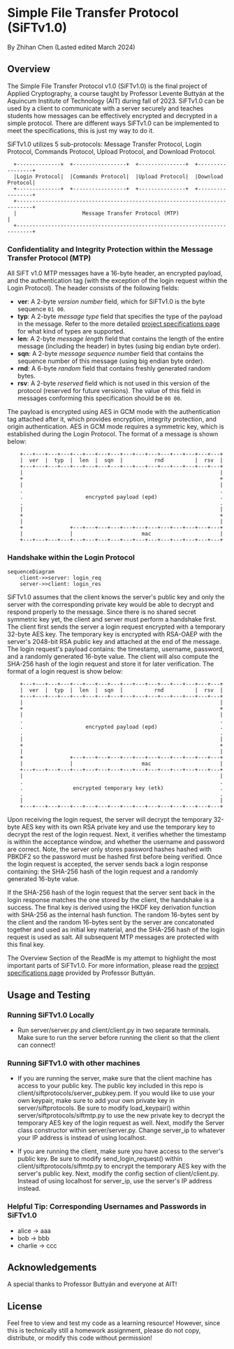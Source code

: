 # Simple File Transfer Protocol (SiFTv1.0)

By Zhihan Chen (Lasted edited March 2024)

## Overview

The Simple File Transfer Protocol v1.0 (SiFTv1.0) is the final project of Applied Cryptography, a course taught by Professor Levente Buttyán at the Aquincum Institute of Technology (AIT) during fall of 2023. SiFTv1.0 can be used by a client to communicate with a server securely and teaches students how messages can be effectively encrypted and decrypted in a simple protocol. There are different ways SiFTv1.0 can be implemented to meet the specifications, this is just my way to do it.

SiFTv1.0 utilizes 5 sub-protocols: Message Transfer Protocol, Login Protocol, Commands Protocol, Upload Protocol, and Download Protocol.

```
  +--------------+  +-----------------+  +---------------+  +-----------------+
  |Login Protocol|  |Commands Protocol|  |Upload Protocol|  |Download Protocol|
  +--------------+  +-----------------+  +---------------+  +-----------------+
  +---------------------------------------------------------------------------+
  |                     Message Transfer Protocol (MTP)                       |
  +---------------------------------------------------------------------------+
```

### Confidentiality and Integrity Protection within the Message Transfer Protocol (MTP)

All SiFT v1.0 MTP messages have a 16-byte header, an encrypted payload, and the authentication tag (with the exception of the login request within the Login Protocol). The header consists of the following fields:

- **ver**: A 2-byte _version number_ field, which for SiFTv1.0 is the byte sequence `01 00`.
- **typ**: A 2-byte _message type_ field that specifies the type of the payload in the message. Refer to the more detailed [project specifications page](https://github.com/zhihanC/simple-file-transfer-protocol/blob/main/_specification/SiFT%20v1.0%20specification.md) for what kind of types are supported.
- **len**: A 2-byte _message length_ field that contains the length of the entire message (including the header) in bytes (using big endian byte order).
- **sqn**: A 2-byte _message sequence number_ field that contains the sequence number of this message (using big endian byte order).
- **rnd**: A 6-byte _random_ field that contains freshly generated random bytes.
- **rsv**: A 2-byte _reserved_ field which is not used in this version of the protocol (reserved for future versions). The value of this field in messages conforming this specification should be `00 00`.

The payload is encrypted using AES in GCM mode with the authentication tag attached after it, which provides encryption, integrity protection, and origin authentication. AES in GCM mode requires a symmetric key, which is established during the Login Protocol. The format of a message is shown below:

```
	+---+---+---+---+---+---+---+---+---+---+---+---+---+---+---+---+
	|  ver  |  typ  |  len  |  sqn  |          rnd          |  rsv  |
	+---+---+---+---+---+---+---+---+---+---+---+---+---+---+---+---+
	|                                                               |
	+                                                               +
	|                                                               |
	.                                                               .
	.                    encrypted payload (epd)                    .
	.                                                               .
	|                                                               |
	+                                                               +
	|                                                               |
	+               +---+---+---+---+---+---+---+---+---+---+---+---+
	|               |                      mac                      |
	+---+---+---+---+---+---+---+---+---+---+---+---+---+---+---+---+
```

### Handshake within the Login Protocol

```mermaid
sequenceDiagram
    client->>server: login_req
    server->>client: login_res
```

SiFTv1.0 assumes that the client knows the server's public key and only the server with the corresponding private key would be able to decrypt and respond properly to the message. Since there is no shared secret symmetric key yet, the client and server must perform a handshake first. The client first sends the server a login request encrypted with a temporary 32-byte AES key. The temporary key is encrypted with RSA-OAEP with the server's 2048-bit RSA public key and attached at the end of the message. The login request's payload contains: the timestamp, username, password, and a randomly generated 16-byte value. The client will also compute the SHA-256 hash of the login request and store it for later verification. The format of a login request is show below:

```
	+---+---+---+---+---+---+---+---+---+---+---+---+---+---+---+---+
	|  ver  |  typ  |  len  |  sqn  |          rnd          |  rsv  |
	+---+---+---+---+---+---+---+---+---+---+---+---+---+---+---+---+
	|                                                               |
	+                                                               +
	|                                                               |
	.                                                               .
	.                    encrypted payload (epd)                    .
	.                                                               .
	|                                                               |
	+                                                               +
	|                                                               |
	+               +---+---+---+---+---+---+---+---+---+---+---+---+
	|               |                      mac                      |
	+---+---+---+---+---+---+---+---+---+---+---+---+---+---+---+---+
	|                                                               |
	.                                                               .
	.                encrypted temporary key (etk)                  .
	.                                                               .
	|                                                               |
	+---+---+---+---+---+---+---+---+---+---+---+---+---+---+---+---+
```

Upon receiving the login request, the server will decrypt the temporary 32-byte AES key with its own RSA private key and use the temporary key to decrypt the rest of the login request. Next, it verifies whether the timestamp is within the acceptance window, and whether the username and password are correct. Note, the server only stores password hashes hashed with PBKDF2 so the password must be hashed first before being verified. Once the login request is accepted, the server sends back a login response containing: the SHA-256 hash of the login request and a randomly generated 16-byte value.

If the SHA-256 hash of the login request that the server sent back in the login response matches the one stored by the client, the handshake is a success. The final key is derived using the HKDF key derivation function with SHA-256 as the internal hash function. The random 16-bytes sent by the client and the random 16-bytes sent by the server are concatonated together and used as initial key material, and the SHA-256 hash of the login request is used as salt. All subsequent MTP messages are protected with this final key.

The Overview Section of the ReadMe is my attempt to highlight the most important parts of SiFTv1.0. For more information, please read the [project specifications page](https://github.com/zhihanC/simple-file-transfer-protocol/blob/main/_specification/SiFT%20v1.0%20specification.md) provided by Professor Buttyán.

## Usage and Testing

### Running SiFTv1.0 Locally

- Run server/server.py and client/client.py in two separate terminals. Make sure to run the server before running the client so that the client can connect!

### Running SiFTv1.0 with other machines

- If you are running the server, make sure that the client machine has access to your public key. The public key included in this repo is client/siftprotocols/server_pubkey.pem. If you would like to use your own keypair, make sure to add your own private key in server/siftprotocols. Be sure to modify load_keypair() within server/siftprotocols/siftmtp.py to use the new private key to decrypt the temporary AES key of the login request as well. Next, modify the Server class constructor within server/server.py. Change server_ip to whatever your IP address is instead of using localhost.

- If you are running the client, make sure you have access to the server's public key. Be sure to modify send_login_request() within client/siftprotocols/siftmtp.py to encrypt the temporary AES key with the server's public key. Next, modify the config section of client/client.py. Instead of using localhost for server_ip, use the server's IP address instead.

### Helpful Tip: Corresponding Usernames and Passwords in SiFTv1.0

- alice -> aaa
- bob -> bbb
- charlie -> ccc

## Acknowledgements

A special thanks to Professor Buttyán and everyone at AIT!

## License

Feel free to view and test my code as a learning resource! However, since this is technically still a homework assignment, please do not copy, distribute, or modify this code without permission!
